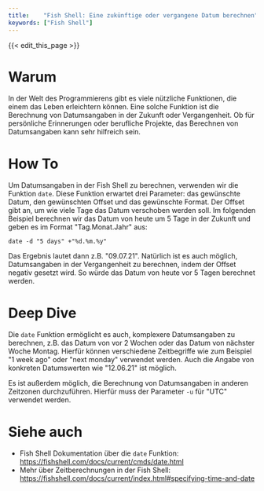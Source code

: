 ```yaml
---
title:    "Fish Shell: Eine zukünftige oder vergangene Datum berechnen"
keywords: ["Fish Shell"]
---
```


{{< edit_this_page >}}

# Warum

In der Welt des Programmierens gibt es viele nützliche Funktionen, die einem das Leben erleichtern können. Eine solche Funktion ist die Berechnung von Datumsangaben in der Zukunft oder Vergangenheit. Ob für persönliche Erinnerungen oder berufliche Projekte, das Berechnen von Datumsangaben kann sehr hilfreich sein.

# How To

Um Datumsangaben in der Fish Shell zu berechnen, verwenden wir die Funktion `date`. Diese Funktion erwartet drei Parameter: das gewünschte Datum, den gewünschten Offset und das gewünschte Format. Der Offset gibt an, um wie viele Tage das Datum verschoben werden soll. Im folgenden Beispiel berechnen wir das Datum von heute um 5 Tage in der Zukunft und geben es im Format "Tag.Monat.Jahr" aus:

```Fish Shell
date -d "5 days" +"%d.%m.%y"
```
Das Ergebnis lautet dann z.B. "09.07.21". Natürlich ist es auch möglich, Datumsangaben in der Vergangenheit zu berechnen, indem der Offset negativ gesetzt wird. So würde das Datum von heute vor 5 Tagen berechnet werden.

# Deep Dive

Die `date` Funktion ermöglicht es auch, komplexere Datumsangaben zu berechnen, z.B. das Datum von vor 2 Wochen oder das Datum von nächster Woche Montag. Hierfür können verschiedene Zeitbegriffe wie zum Beispiel "1 week ago" oder "next monday" verwendet werden. Auch die Angabe von konkreten Datumswerten wie "12.06.21" ist möglich.

Es ist außerdem möglich, die Berechnung von Datumsangaben in anderen Zeitzonen durchzuführen. Hierfür muss der Parameter `-u` für "UTC" verwendet werden.

# Siehe auch

- Fish Shell Dokumentation über die `date` Funktion: https://fishshell.com/docs/current/cmds/date.html
- Mehr über Zeitberechnungen in der Fish Shell: https://fishshell.com/docs/current/index.html#specifying-time-and-date